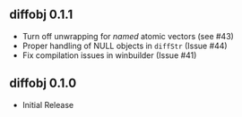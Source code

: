 ## diffobj 0.1.1

* Turn off unwrapping for _named_ atomic vectors (see #43)
* Proper handling of NULL objects in `diffStr` (Issue #44)
* Fix compilation issues in winbuilder (Issue #41)

## diffobj 0.1.0

* Initial Release
